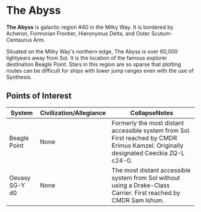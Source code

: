 # The Abyss
**The Abyss** is galactic region #40 in the Milky Way. It is bordered by Acheron, Formorian Frontier, Hieronymus Delta, and Outer Scutum-Centaurus Arm.

Situated on the Milky Way's northern edge, The Abyss is over 60,000 lightyears away from Sol. It is the location of the famous explorer destination Beagle Point. Stars in this region are so sparse that plotting routes can be difficult for ships with lower jump ranges even with the use of Synthesis.

## Points of Interest

| System | Civilization/Allegiance | CollapseNotes |
| --- | --- | --- |
| Beagle Point | None | Formerly the most distant accessible system from Sol. First reached by CMDR Erimus Kamzel. Originally designated Ceeckia ZQ-L c24-0. |
| Oevasy SG-Y d0 | None | The most distant accessible system from Sol without using a Drake-Class Carrier. First reached by CMDR Sam Ishum. |